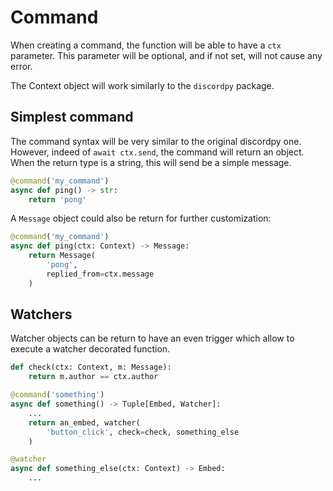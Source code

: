 
# Command

When creating a command, the function will be able to have a `ctx` parameter.
This parameter will be optional, and if not set, will not cause any error.

The Context object will work similarly to the `discordpy` package.



## Simplest command

The command syntax will be very similar to the original discordpy one.
However, indeed of `await ctx.send`, the command will return an object.
When the return type is a string, this will send be a simple message.

```py
@command('my_command')
async def ping() -> str:
    return 'pong'
```

A `Message` object could also be return for further customization:
```py
@command('my_command')
async def ping(ctx: Context) -> Message:
    return Message(
        'pong',
        replied_from=ctx.message
    )
```

## Watchers
Watcher objects can be return to have an even trigger which allow to 
execute a watcher decorated function.

```py
def check(ctx: Context, m: Message):
    return m.author == ctx.author

@command('something')
async def something() -> Tuple[Embed, Watcher]:
    ...
    return an_embed, watcher(
        'button_click', check=check, something_else
    )

@watcher
async def something_else(ctx: Context) -> Embed:
    ...

```